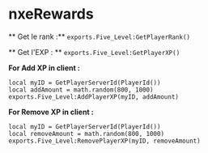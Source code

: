 # nxeRewards
 
** Get le rank :**
```exports.Five_Level:GetPlayerRank()```
 
** Get l'EXP : ** 
```exports.Five_Level:GetPlayerXP()```

**For Add XP in client :** 
 ```
local myID = GetPlayerServerId(PlayerId())
local addAmount = math.random(800, 1000)
exports.Five_Level:AddPlayerXP(myID, addAmount)
```

**For Remove XP in client :**
```
local myID = GetPlayerServerId(PlayerId())
local removeAmount = math.random(800, 1000)
exports.Five_Level:RemovePlayerXP(myID, removeAmount)
```
